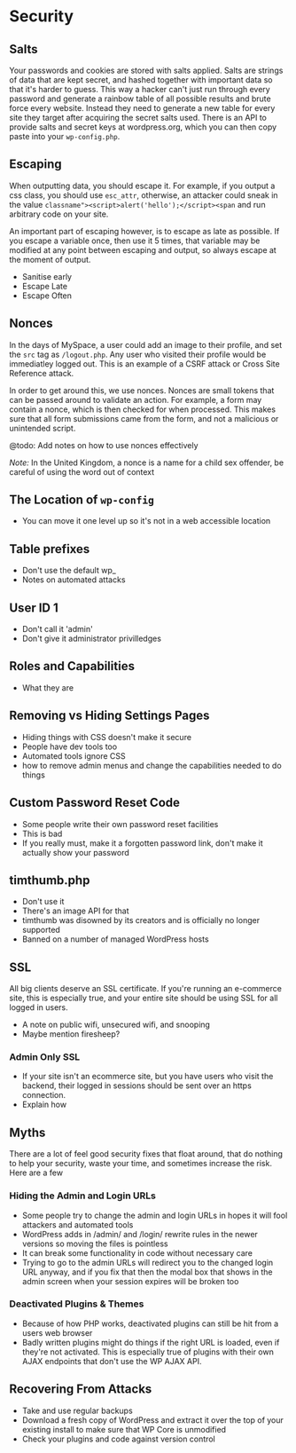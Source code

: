 # Security

## Salts

Your passwords and cookies are stored with salts applied. Salts are strings of data that are kept secret, and hashed together with important data so that it's harder to guess. This way a hacker can't just run through every password and generate a rainbow table of all possible results and brute force every website. Instead they need to generate a new table for every site they target after acquiring the secret salts used. There is an API to provide salts and secret keys at wordpress.org, which you can then copy paste into your `wp-config.php`.

## Escaping

When outputting data, you should escape it. For example, if you output a css class, you should use `esc_attr`, otherwise, an attacker could sneak in the value `classname"><script>alert('hello');</script><span` and run arbitrary code on your site.

An important part of escaping however, is to escape as late as possible. If you escape a variable once, then use it 5 times, that variable may be modified at any point between escaping and output, so always escape at the moment of output.

 - Sanitise early
 - Escape Late
 - Escape Often

## Nonces

In the days of MySpace, a user could add an image to their profile, and set the `src` tag as `/logout.php`. Any user who visited their profile would be immediatley logged out. This is an example of a CSRF attack or Cross Site Reference attack.

In order to get around this, we use nonces. Nonces are small tokens that can be passed around to validate an action. For example, a form may contain a nonce, which is then checked for when processed. This makes sure that all form submissions came from the form, and not a malicious or unintended script.

@todo: Add notes on how to use nonces effectively

*Note:* In the United Kingdom, a nonce is a name for a child sex offender, be careful of using the word out of context

## The Location of `wp-config`

 - You can move it one level up so it's not in a web accessible location

## Table prefixes

 - Don't use the default wp_
 - Notes on automated attacks

## User ID 1

 - Don't call it 'admin'
 - Don't give it administrator privilledges

## Roles and Capabilities

 - What they are

## Removing vs Hiding Settings Pages

 - Hiding things with CSS doesn't make it secure
 - People have dev tools too
 - Automated tools ignore CSS
 - how to remove admin menus and change the capabilities needed to do things

## Custom Password Reset Code

 - Some people write their own password reset facilities
 - This is bad
 - If you really must, make it a forgotten password link, don't make it actually show your password

## timthumb.php

 - Don't use it
 - There's an image API for that
 - timthumb was disowned by its creators and is officially no longer supported
 - Banned on a number of managed WordPress hosts

## SSL

All big clients deserve an SSL certificate. If you're running an e-commerce site, this is especially true, and your entire site should be using SSL for all logged in users.

 - A note on public wifi, unsecured wifi, and snooping
 - Maybe mention firesheep?

### Admin Only SSL

 - If your site isn't an ecommerce site, but you have users who visit the backend, their logged in sessions should be sent over an https connection.
 - Explain how

## Myths

There are a lot of feel good security fixes that float around, that do nothing to help your security, waste your time, and sometimes increase the risk. Here are a few

### Hiding the Admin and Login URLs

 - Some people try to change the admin and login URLs in hopes it will fool attackers and automated tools
 - WordPress adds in /admin/ and /login/ rewrite rules in the newer versions so moving the files is pointless
 - It can break some functionality in code without necessary care
 - Trying to go to the admin URLs will redirect you to the changed login URL anyway, and if you fix that then the modal box that shows in the admin screen when your session expires will be broken too

### Deactivated Plugins & Themes

 - Because of how PHP works, deactivated plugins can still be hit from a users web browser
 - Badly written plugins might do things if the right URL is loaded, even if they're not activated. This is especially true of plugins with their own AJAX endpoints that don't use the WP AJAX API.

## Recovering From Attacks

 - Take and use regular backups
 - Download a fresh copy of WordPress and extract it over the top of your existing install to make sure that WP Core is unmodified
 - Check your plugins and code against version control
